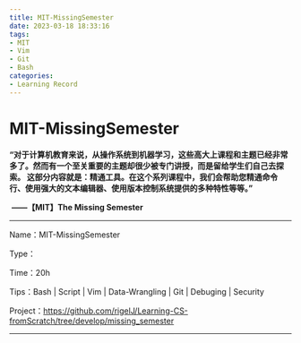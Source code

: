 ```yaml
---
title: MIT-MissingSemester
date: 2023-03-18 18:33:16
tags:
- MIT
- Vim
- Git
- Bash
categories:
- Learning Record
---
```


# MIT-MissingSemester



**“对于计算机教育来说，从操作系统到机器学习，这些高大上课程和主题已经非常多了。然而有一个至关重要的主题却很少被专门讲授，而是留给学生们自己去探索。 这部分内容就是：精通工具。在这个系列课程中，我们会帮助您精通命令行、使用强大的文本编辑器、使用版本控制系统提供的多种特性等等。”**

​                                                                                        **——【MIT】The Missing Semester**


---

Name：MIT-MissingSemester

Type：

Time：20h

Tips：Bash  |  Script  |  Vim  |  Data-Wrangling |  Git |  Debuging |  Security

Project：https://github.com/rigelJ/Learning-CS-fromScratch/tree/develop/missing_semester

---
